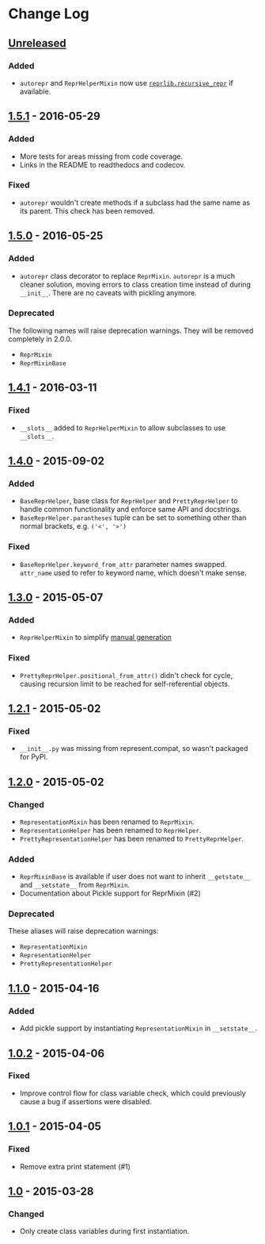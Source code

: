 # Change Log
## [Unreleased][unreleased]
### Added
- `autorepr` and `ReprHelperMixin` now use [`reprlib.recursive_repr`][rrr] if
  available.

[rrr]: https://docs.python.org/3.5/library/reprlib.html#reprlib.recursive_repr

## [1.5.1] - 2016-05-29
### Added
- More tests for areas missing from code coverage.
- Links in the README to readthedocs and codecov.

### Fixed
- `autorepr` wouldn't create methods if a subclass had the same name as its
parent. This check has been removed.

## [1.5.0] - 2016-05-25
### Added
- `autorepr` class decorator to replace `ReprMixin`. `autorepr` is a much
cleaner solution, moving errors to class creation time instead of during
`__init__`. There are no caveats with pickling anymore.

### Deprecated
The following names will raise deprecation warnings. They will be removed
completely in 2.0.0.

- `ReprMixin`
- `ReprMixinBase`

## [1.4.1] - 2016-03-11
### Fixed
- `__slots__` added to `ReprHelperMixin` to allow subclasses to use `__slots__`.

## [1.4.0] - 2015-09-02
### Added
- `BaseReprHelper`, base class for `ReprHelper` and `PrettyReprHelper` to handle
  common functionality and enforce same API and docstrings.
- `BaseReprHelper.parantheses` tuple can be set to something other than normal
  brackets, e.g. `('<', '>')`

### Fixed
- `BaseReprHelper.keyword_from_attr` parameter names swapped. `attr_name` used
  to refer to keyword name, which doesn't make sense.

## [1.3.0] - 2015-05-07
### Added
- `ReprHelperMixin` to simplify [manual generation][man]

[man]: http://represent.readthedocs.io/en/latest/usage/helper.html

### Fixed
- `PrettyReprHelper.positional_from_attr()` didn't check for cycle, causing
  recursion limit to be reached for self-referential objects.

## [1.2.1] - 2015-05-02
### Fixed
- `__init__.py` was missing from represent.compat, so wasn't packaged for PyPI.

## [1.2.0] - 2015-05-02
### Changed
- `RepresentationMixin` has been renamed to `ReprMixin`.
- `RepresentationHelper` has been renamed to `ReprHelper`.
- `PrettyRepresentationHelper` has been renamed to `PrettyReprHelper`.

### Added
- `ReprMixinBase` is available if user does not want to inherit `__getstate__`
  and `__setstate__` from `ReprMixin`.
- Documentation about Pickle support for ReprMixin (#2)

### Deprecated
These aliases will raise deprecation warnings:

- `RepresentationMixin`
- `RepresentationHelper`
- `PrettyRepresentationHelper`

## [1.1.0] - 2015-04-16
### Added
- Add pickle support by instantiating `RepresentationMixin` in `__setstate__`.

## [1.0.2] - 2015-04-06
### Fixed
- Improve control flow for class variable check, which could previously cause a
  bug if assertions were disabled.

## [1.0.1] - 2015-04-05
### Fixed
- Remove extra print statement (#1)

## [1.0] - 2015-03-28
### Changed
- Only create class variables during first instantiation.

[unreleased]: https://github.com/RazerM/represent/compare/1.5.1...HEAD
[1.5.1]: https://github.com/RazerM/represent/compare/1.5.0...1.5.1
[1.5.0]: https://github.com/RazerM/represent/compare/1.4.1...1.5.0
[1.4.1]: https://github.com/RazerM/represent/compare/1.4.0...1.4.1
[1.4.0]: https://github.com/RazerM/represent/compare/1.3.0...1.4.0
[1.3.0]: https://github.com/RazerM/represent/compare/1.2.1...1.3.0
[1.2.1]: https://github.com/RazerM/represent/compare/1.2.0...1.2.1
[1.2.0]: https://github.com/RazerM/represent/compare/1.1.0...1.2.0
[1.1.0]: https://github.com/RazerM/represent/compare/1.0.2...1.1.0
[1.0.2]: https://github.com/RazerM/represent/compare/1.0.1...1.0.2
[1.0.1]: https://github.com/RazerM/represent/compare/1.0...1.0.1
[1.0]: https://github.com/RazerM/represent/compare/1.0b1...1.0
